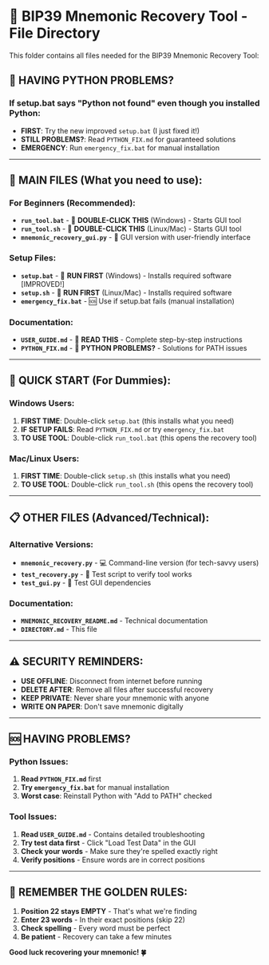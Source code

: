 # 📁 BIP39 Mnemonic Recovery Tool - File Directory

This folder contains all files needed for the BIP39 Mnemonic Recovery Tool:

## 🚨 HAVING PYTHON PROBLEMS?

### If setup.bat says "Python not found" even though you installed Python:
- **FIRST**: Try the new improved `setup.bat` (I just fixed it!)
- **STILL PROBLEMS?**: Read `PYTHON_FIX.md` for guaranteed solutions
- **EMERGENCY**: Run `emergency_fix.bat` for manual installation

---

## 🎯 MAIN FILES (What you need to use):

### For Beginners (Recommended):
- **`run_tool.bat`** - 🚀 **DOUBLE-CLICK THIS** (Windows) - Starts GUI tool
- **`run_tool.sh`** - 🚀 **DOUBLE-CLICK THIS** (Linux/Mac) - Starts GUI tool
- **`mnemonic_recovery_gui.py`** - 📱 GUI version with user-friendly interface

### Setup Files:
- **`setup.bat`** - 🔧 **RUN FIRST** (Windows) - Installs required software [IMPROVED!]
- **`setup.sh`** - 🔧 **RUN FIRST** (Linux/Mac) - Installs required software
- **`emergency_fix.bat`** - 🆘 Use if setup.bat fails (manual installation)

### Documentation:
- **`USER_GUIDE.md`** - 📖 **READ THIS** - Complete step-by-step instructions
- **`PYTHON_FIX.md`** - 🚨 **PYTHON PROBLEMS?** - Solutions for PATH issues

---

## 🚀 QUICK START (For Dummies):

### Windows Users:
1. **FIRST TIME**: Double-click `setup.bat` (this installs what you need)
2. **IF SETUP FAILS**: Read `PYTHON_FIX.md` or try `emergency_fix.bat`
3. **TO USE TOOL**: Double-click `run_tool.bat` (this opens the recovery tool)

### Mac/Linux Users:
1. **FIRST TIME**: Double-click `setup.sh` (this installs what you need)  
2. **TO USE TOOL**: Double-click `run_tool.sh` (this opens the recovery tool)

---

## 📋 OTHER FILES (Advanced/Technical):

### Alternative Versions:
- **`mnemonic_recovery.py`** - 💻 Command-line version (for tech-savvy users)
- **`test_recovery.py`** - 🧪 Test script to verify tool works
- **`test_gui.py`** - 🧪 Test GUI dependencies

### Documentation:
- **`MNEMONIC_RECOVERY_README.md`** - Technical documentation
- **`DIRECTORY.md`** - This file

---

## ⚠️ SECURITY REMINDERS:

- **USE OFFLINE**: Disconnect from internet before running
- **DELETE AFTER**: Remove all files after successful recovery
- **KEEP PRIVATE**: Never share your mnemonic with anyone
- **WRITE ON PAPER**: Don't save mnemonic digitally

---

## 🆘 HAVING PROBLEMS?

### Python Issues:
1. **Read `PYTHON_FIX.md`** first
2. **Try `emergency_fix.bat`** for manual installation
3. **Worst case**: Reinstall Python with "Add to PATH" checked

### Tool Issues:
1. **Read `USER_GUIDE.md`** - Contains detailed troubleshooting
2. **Try test data first** - Click "Load Test Data" in the GUI
3. **Check your words** - Make sure they're spelled exactly right
4. **Verify positions** - Ensure words are in correct positions

---

## 🎯 REMEMBER THE GOLDEN RULES:

1. **Position 22 stays EMPTY** - That's what we're finding
2. **Enter 23 words** - In their exact positions (skip 22)
3. **Check spelling** - Every word must be perfect
4. **Be patient** - Recovery can take a few minutes

**Good luck recovering your mnemonic! 🍀**